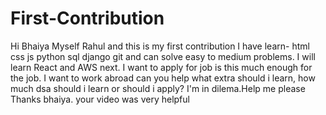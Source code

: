 # First-Contribution
Hi Bhaiya
Myself Rahul and this is my first contribution
I have learn-
html
css
js
python
sql
django
git
and can solve easy to medium problems. I will learn 
React and AWS next. I want to apply for job is this 
much enough for the job. I want to work abroad
can you help what extra should i learn, how much
dsa should i learn or should i apply?
I'm in dilema.Help me please
Thanks bhaiya. your video was very helpful
